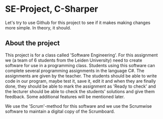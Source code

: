 SE-Project, C-Sharper
=====================
Let's try to use Github for this project to see if it makes making changes more simple. In theory, it should.

About the project
-----------------
This project is for a class called 'Software Engineering'. For this assignment we (a team of 6 students from the Leiden University) need to create software for use in a programming class. Students using this software can complete several programming assignments in the language C#. The assignments are given by the teacher. The students should be able to write code in our program, maybe test it, save it, edit it and when they are finally done, they should be able to mark the assignment as 'Ready to check' and the lecturer should be able to check the students' solutions and give them feedback.
Some additional features will be mentioned later.

We use the 'Scrum'-method for this software and we use the Scrumwise software to maintain a digital copy of the Scrumboard.
